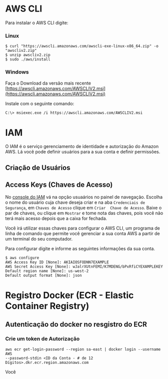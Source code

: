 # AWS CLI

Para instalar o AWS CLI digite:

### Linux

```
$ curl "https://awscli.amazonaws.com/awscli-exe-linux-x86_64.zip" -o "awscliv2.zip"
$ unzip awscliv2.zip
$ sudo ./aws/install
```

### Windows

Faça o Download da versão mais recente 
[https://awscli.amazonaws.com/AWSCLIV2.msi](https://awscli.amazonaws.com/AWSCLIV2.msi)

Instale com o seguinte comando:

```
C:\> msiexec.exe /i https://awscli.amazonaws.com/AWSCLIV2.msi
```

# IAM

O IAM é o serviço gerenciamento de identidade e autorização do Amazon AWS.
Lá você pode definir usuários para a sua conta e definir permissões.

## Criação de Usuários

## Access Keys (Chaves de Acesso)

No [console do IAM](https://console.aws.amazon.com/iam/) vá na opção usuaários
no painel de navegação. Escolha o nome do usuário cuja chave deseja criar e na
aba `Credenciais de Segurança`, em `Chaves de Acesso` clique em `Criar 
Chave de Acesso`. Baixe o par de chaves, ou clique em `Mostrar` e tome nota das
chaves, pois você não terá mais acesso depois que a caixa for fechada.

Você irá utilizar essas chaves para configurar o AWS CLI, um programa de linha
de comando que permite você gerenciar a sua conta AWS a partir de um terminal
do seu computador.

Para configurar digite e informe as seguintes informações da sua conta.

```
$ aws configure
AWS Access Key ID [None]: AKIAIOSFODNN7EXAMPLE
AWS Secret Access Key [None]: wJalrXUtnFEMI/K7MDENG/bPxRfiCYEXAMPLEKEY
Default region name [None]: us-west-2
Default output format [None]: json
```

# Registro Docker (ECR - Elastic Container Registry)

## Autenticação do docker no resgistro do ECR

### Crie um token de Autorização

```
aws ecr get-login-password --region sa-east | docker login --username AWS 
--password-stdin <ID da Conta - # de 12 Dígitos>.dkr.ecr.region.amazonaws.com
```

Você 


